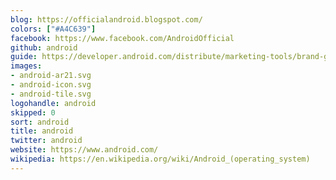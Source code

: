 ```yaml
---
blog: https://officialandroid.blogspot.com/
colors: ["#A4C639"]
facebook: https://www.facebook.com/AndroidOfficial
github: android
guide: https://developer.android.com/distribute/marketing-tools/brand-guidelines.html
images:
- android-ar21.svg
- android-icon.svg
- android-tile.svg
logohandle: android
skipped: 0
sort: android
title: android
twitter: android
website: https://www.android.com/
wikipedia: https://en.wikipedia.org/wiki/Android_(operating_system)
---
```

